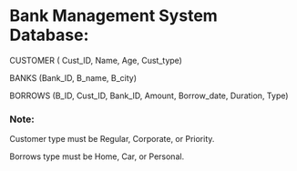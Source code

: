 # Bank Management System Database:

CUSTOMER ( Cust_ID, Name, Age, Cust_type)

BANKS (Bank_ID, B_name, B_city)

BORROWS (B_ID, Cust_ID, Bank_ID, Amount, Borrow_date, Duration, Type)

### Note: 
Customer type must be Regular, Corporate, or Priority.

Borrows type must be Home, Car, or Personal.
